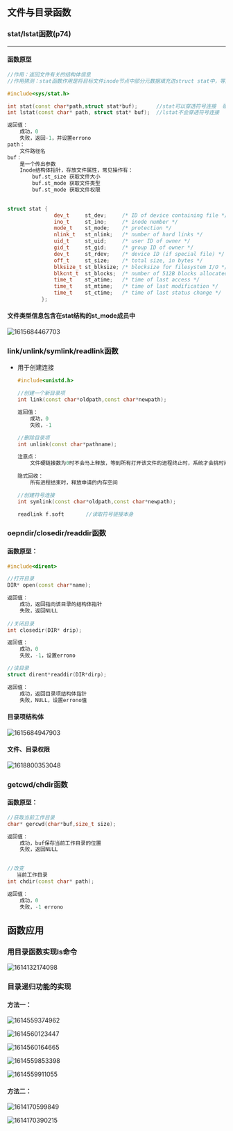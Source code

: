 ## 文件与目录函数

### stat/lstat函数(p74)

---

#### 函数原型

```c++
//作用：返回文件有关的结构体信息
//作用猜测：stat函数作用是将目标文件inode节点中部分元数据填充进struct stat中，等同一个用户与内核的中间件，防止用户破坏文件

#include<sys/stat.h>

int stat(const char*path,struct stat*buf);		//stat可以穿透符号连接	硬链接
int lstat(const char* path, struct stat* buf);	//lstat不会穿透符号连接

返回值：
    成功，0
    失败，返回-1，并设置errono
path：
    文件路径名
buf：
    是一个传出参数
    Inode结构体指针，存放文件属性，常见操作有：
    	buf.st_size	获取文件大小
    	buf.st_mode	获取文件类型
    	buf.st_mode	获取文件权限
    
```

```c++
struct stat {
               dev_t     st_dev;     /* ID of device containing file */
               ino_t     st_ino;     /* inode number */
               mode_t    st_mode;    /* protection */
               nlink_t   st_nlink;   /* number of hard links */
               uid_t     st_uid;     /* user ID of owner */
               gid_t     st_gid;     /* group ID of owner */
               dev_t     st_rdev;    /* device ID (if special file) */
               off_t     st_size;    /* total size, in bytes */
               blksize_t st_blksize; /* blocksize for filesystem I/O */
               blkcnt_t  st_blocks;  /* number of 512B blocks allocated */
               time_t    st_atime;   /* time of last access */
               time_t    st_mtime;   /* time of last modification */
               time_t    st_ctime;   /* time of last status change */
           };

```



#### **文件类型信息包含在stat结构的st_mode成员中**

![1615684467703](C:\Users\Mr.Yang\AppData\Roaming\Typora\typora-user-images\1615684467703.png)





### link/unlink/symlink/readlink函数

- 用于创建连接

  ```c++
  #include<unistd.h>
  
  //创建一个新目录项
  int link(const char*oldpath,const char*newpath);
  
  返回值：
      成功，0
      失败，-1
  
  //删除目录项
  int unlink(const char*pathname);	
  
  注意点：
      文件硬链接数为0时不会马上释放，等到所有打开该文件的进程终止时，系统才会挑时间释放
      
  隐式回收：
      所有进程结束时，释放申请的内存空间
  
  //创建符号连接
  int symlink(const char*oldpath,const char*newpath);		
  
  readlink f.soft		//读取符号链接本身
  
  ```

  





### oepndir/closedir/readdir函数

#### 函数原型：

```c++
#include<dirent>

//打开目录
DIR* open(const char*name);

返回值：
    成功，返回指向该目录的结构体指针
    失败，返回NULL
    
//关闭目录
int closedir(DIR* drip);

返回值：
    成功，0
    失败，-1，设置errono

//读目录
struct dirent*readdir(DIR*dirp);

返回值：
    成功，返回目录项结构体指针
    失败，NULL，设置errono值

```



#### **目录项结构体**

![1615684947903](.Image/1615684947903.png)

#### 文件、目录权限

![1618800353048](.Image/1618800353048.png)





### getcwd/chdir函数

#### 函数原型：

```c++
//获取当前工作目录
char* gercwd(char*buf,size_t size);

返回值：
    成功，buf保存当前工作目录的位置
    失败，返回NULL

    
//改变
   当前工作目录
int chdir(const char* path);

返回值：
    成功，0
    失败，-1 errono
```





## 函数应用

### 用目录函数实现ls命令


![1614132174098](.Image/1614132174098.png)



### 目录递归功能的实现

#### **方法一：**

![1614559374962](.Image/1614559374962.png)

![1614560123447](.Image/1614560123447.png)

![1614560164665](.Image/1614560164665.png)

![1614559853398](.Image/1614559853398.png)

![1614559911055](.Image/1614559911055.png)



#### **方法二：**

![1614170599849](.Image/1614170599849.png)

![1614170390215](.Image/1614170390215.png)

